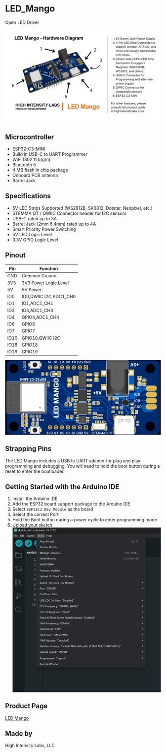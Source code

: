 # LED_Mango
Open LED Driver

![LED Mango](diagrams/LEDMangoDiagram.png)

## Microcontroller
* ESP32-C3-MINI
* Build in USB-C to UART Programmer
* WiFi (802.11 b/g/n)
* Bluetooth 5
* 4 MB flash in chip package
* On­board PCB antenna
* Barrel Jack

## Specifications
* 5V LED Strips Supported (WS2812B, SK6812, Dotstar, Neopixel, etc.)
* STEMMA QT / QWIIC Connector header for I2C sensors
* USB-C rated up to 3A
* Barrel Jack (2mm 6.4mm) rated up to 4A
* Smart Priority Power Switching
* 5V LED Logic Level
* 3.3V GPIO Logic Level

## Pinout

| Pin | Function |
| --- | --- |
| GND | Common Ground |
| 3V3 | 3V3 Power Logic Level |
| 5V | 5V Power |
| IO0 | IO0,QWIIC I2C,ADC1_CH0 |
| IO1 | IO1,ADC1_CH1 |
| IO3 | IO3,ADC1_CH3 |
| IO4 | GPIO4,ADC1_CH4 |
| IO6 | GPIO6 |
| IO7 | GPIO7 |
| IO10 | GPIO10,QWIIC I2C |
| IO18 | GPIO18 |
| IO19 | GPIO19 |

![LED Mango](diagrams/LED_Mango_Render.png)

## Strapping Pins
The LED Mango includes a USB to UART adapter for plug and play programming and debugging. You will need to hold the boot button during a reset to enter the bootloader.

## Getting Started with the Arduino IDE
1. Install the Arduino IDE
2. Add the ESP32 board support package to the Arduino IDE
3. Select `ESP32C3 Dev Module` as the board
4. Select the correct Port
5. Hold the Boot button during a power cycle to enter programming mode
6. Upload your sketch
![LED Mango Arduino Programming Screenshot](diagrams/Arduino-Programming-Screenshot.png)

## Product Page
[LED Mango](https://highintensitylabs.com/products/led-mango)

## Made by
High Intensity Labs, LLC